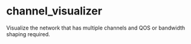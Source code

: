 # channel_visualizer
Visualize the network that has multiple channels and QOS or bandwidth shaping required.  
